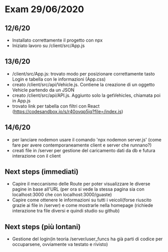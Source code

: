 # Exam 29/06/2020

## 12/6/20

- Installato correttamente il progetto con npx
- Iniziato lavoro su /client/src/App.js

## 13/6/20

- /client/src/App.js: trovato modo per posizionare correttamente tasto Login e tabella con le informazioni (App.css)
- creato /client/src/api/Vehicle.js. Contiene la creazione di un oggetto Vehicle partendo da un JSON
- creato /client/src/api/API.js. Aggiunto solo la getVehicles, chiamata poi in App.js
- trovato link per tabella con filtri con React (https://codesandbox.io/s/r40ovqp5jq?file=/index.js)

## 14/6/20

- per lanciare nodemon usare il comando 'npx nodemon server.js' (come fare per avere contemporaneamente client e server che runnano?)
- creati file in /server per gestione del caricamento dati da db e futura interazione con il client

## Next steps (immediati)

- Capire il meccanismo delle Route per poter visualizzare le diverse pagine in base all'URL (per ora si vede la stessa pagina sia con localhost:3000 che con localhost:3000/guaste)
- Capire come ottenere le informazioni su tutti i veicoli(forse riuscito grazie ai file in /server) e come mostrarle nella homepage (richiede interazione tra file diversi e quindi studio su github)

## Next steps (più lontani)

- Gestione del login(in teoria /server/user_funcs ha già parti di codice per occuparsene, ovviamente va testato e rivisto)


